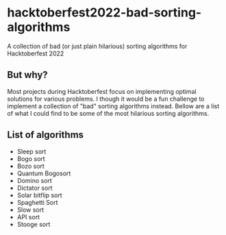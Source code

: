 # hacktoberfest2022-bad-sorting-algorithms
A collection of bad (or just plain hilarious) sorting algorithms for Hacktoberfest 2022

## But why?
Most projects during Hacktoberfest focus on implementing optimal solutions for various problems. I though it would be a fun challenge to implement a collection of "bad" sorting algorithms instead. Bellow are a list of what I could find to be some of the most hilarious sorting algorithms.

## List of algorithms
* Sleep sort
* Bogo sort
* Bozo sort
* Quantum Bogosort
* Domino sort
* Dictator sort
* Solar bitflip sort
* Spaghetti Sort
* Slow sort
* API sort
* Stooge sort
